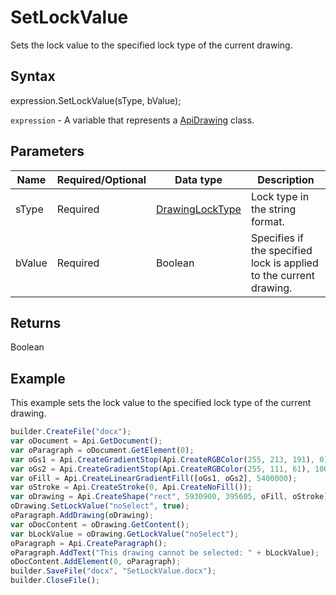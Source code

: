 # SetLockValue

Sets the lock value to the specified lock type of the current drawing.

## Syntax

expression.SetLockValue(sType, bValue);

`expression` - A variable that represents a [ApiDrawing](../ApiDrawing.md) class.

## Parameters

| **Name** | **Required/Optional** | **Data type** | **Description** |
| ------------- | ------------- | ------------- | ------------- |
| sType | Required | [DrawingLockType](../../../Enumerations/DrawingLockType.md) | Lock type in the string format. |
| bValue | Required | Boolean | Specifies if the specified lock is applied to the current drawing. |

## Returns

Boolean

## Example

This example sets the lock value to the specified lock type of the current drawing.

```javascript
builder.CreateFile("docx");
var oDocument = Api.GetDocument();
var oParagraph = oDocument.GetElement(0);
var oGs1 = Api.CreateGradientStop(Api.CreateRGBColor(255, 213, 191), 0);
var oGs2 = Api.CreateGradientStop(Api.CreateRGBColor(255, 111, 61), 100000);
var oFill = Api.CreateLinearGradientFill([oGs1, oGs2], 5400000);
var oStroke = Api.CreateStroke(0, Api.CreateNoFill());
var oDrawing = Api.CreateShape("rect", 5930900, 395605, oFill, oStroke);
oDrawing.SetLockValue("noSelect", true);
oParagraph.AddDrawing(oDrawing);
var oDocContent = oDrawing.GetContent();
var bLockValue = oDrawing.GetLockValue("noSelect");
oParagraph = Api.CreateParagraph();
oParagraph.AddText("This drawing cannot be selected: " + bLockValue);
oDocContent.AddElement(0, oParagraph);
builder.SaveFile("docx", "SetLockValue.docx");
builder.CloseFile();
```